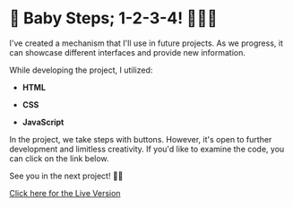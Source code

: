 # 👶 Baby Steps; 1-2-3-4! 🚶‍♂️🎯

I've created a mechanism that I'll use in future projects. As we progress, it can showcase different interfaces and provide new information.

While developing the project, I utilized:

- **HTML**
+ **CSS**
* **JavaScript** <br/>

In the project, we take steps with buttons. However, it's open to further development and limitless creativity. If you'd like to examine the code, you can click on the link below.

See you in the next project! 🚀🔧

[Click here for the Live Version](https://progress-steps-chi.vercel.app/)
